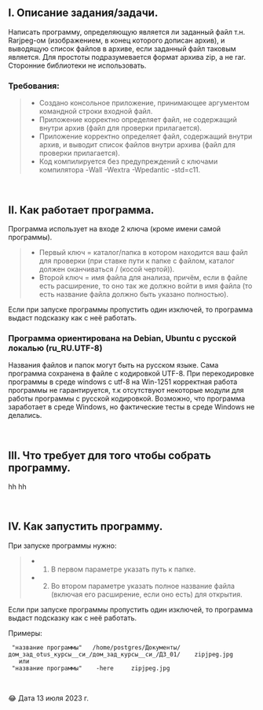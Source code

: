 ## I. Описание задания/задачи.

Написать программу, определяющую является ли заданный файл т.н. Rarjpeg-ом (изображением, в конец которого дописан архив), и выводящую список файлов в архиве, если заданный файл таковым является.
Для простоты подразумевается формат архива zip, а не rar.
Сторонние библиотеки не использовать.

### Требования:
> * Создано консольное приложение, принимающее аргументом командной строки входной файл.
> * Приложение корректно определяет файл, не содержащий внутри архив (файл для проверки прилагается).
> * Приложение корректно определяет файл, содержащий внутри архив, и выводит список файлов внутри архива (файл для проверки прилагается). 
> * Код компилируется без предупреждений с ключами компилятора -Wall -Wextra -Wpedantic -std=c11.


<p> &nbsp; </p>   

## II. Как работает программа.

Программа использует на входе 2 ключа (кроме имени самой программы). 
> * Первый ключ = каталог/папка в котором находится ваш файл для проверки (при ставке пути к папке с файлом, каталог должен оканчиваться / (косой чертой)). 
> * Второй ключ = имя файла для анализа, причём, если в файле есть расширение, то оно так же должно войти в имя файла (то есть название файла должно быть указано полностью).

Если при запуске программы пропустить один изключей, то программа выдаст подсказку как с неё работать.

### Программа ориентирована на Debian, Ubuntu с русской локалью (ru_RU.UTF-8)

Названия файлов и папок могут быть на русском языке. Сама программа сохранена в файле с кодировкой UTF-8. 
При перекодировке программы в среде windows с utf-8 на Win-1251 корректная работа программы не гарантируется, т.к отсутствуют некоторые модули для работы программы с русской кодировкой. Возможно, что программа заработает в среде Windows, но фактические тесты в среде Windows не делались. 



<p> &nbsp; </p>   


## III. Что требует для того чтобы собрать программу.

hh
hh


<p> &nbsp; </p>   


## IV. Как запустить программу.

При запуске программы нужно: 
> * 1) В первом параметре указать путь к папке.
> * 2) Во втором параметре указать полное название файла (включая его расширение, если оно есть) для открытия.

Если при запуске программы пропустить один изключей, то программа выдаст подсказку как с неё работать.

Примеры: 

```
 "название программы"   /home/postgres/Документы/дом_зад_otus_курсы__си_/дом_зад_курсы__си_/ДЗ_01/    zipjpeg.jpg 
   или
 "название программы"    -here     zipjpeg.jpg 
```

<p> &nbsp; </p>   

😂 Дата 13 июля 2023 г.

<p> &nbsp; </p>   